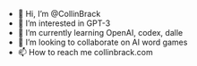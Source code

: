 - 👋 Hi, I’m @CollinBrack
- 👀 I’m interested in GPT-3
- 🌱 I’m currently learning OpenAI, codex, dalle
- 💞️ I’m looking to collaborate on AI word games
- 📫 How to reach me collinbrack.com

<!---
CollinBrack/CollinBrack is a ✨ special ✨ repository because its `README.md` (this file) appears on your GitHub profile.
You can click the Preview link to take a look at your changes.
--->
